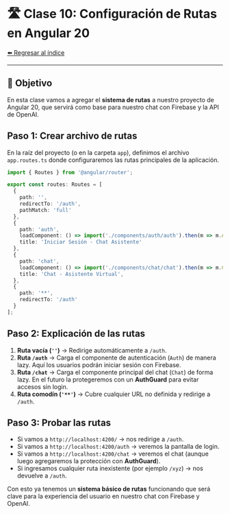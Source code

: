 # 🛣️ Clase 10: Configuración de Rutas en Angular 20

[⬅️ Regresar al índice](../README.md)

---

## 🎯 Objetivo
En esta clase vamos a agregar el **sistema de rutas** a nuestro proyecto de Angular 20, que servirá como base para nuestro chat con Firebase y la API de OpenAI.

## Paso 1: Crear archivo de rutas
En la raíz del proyecto (o en la carpeta `app`), definimos el archivo `app.routes.ts` donde configuraremos las rutas principales de la aplicación.

```ts
import { Routes } from '@angular/router';

export const routes: Routes = [
  {
    path: '',
    redirectTo: '/auth',
    pathMatch: 'full'
  },
  {
    path: 'auth',
    loadComponent: () => import('./components/auth/auth').then(m => m.Auth),
    title: 'Iniciar Sesión - Chat Asistente'
  },
  {
    path: 'chat',
    loadComponent: () => import('./components/chat/chat').then(m => m.Chat),
    title: 'Chat - Asistente Virtual',
  },
  {
    path: '**',
    redirectTo: '/auth'
  }
];
```

## Paso 2: Explicación de las rutas
1. **Ruta vacía (`''`)** → Redirige automáticamente a `/auth`.
2. **Ruta `/auth`** → Carga el componente de autenticación (`Auth`) de manera lazy. Aquí los usuarios podrán iniciar sesión con Firebase.
3. **Ruta `/chat`** → Carga el componente principal del chat (`Chat`) de forma lazy. En el futuro la protegeremos con un **AuthGuard** para evitar accesos sin login.
4. **Ruta comodín (`'**'`)** → Cubre cualquier URL no definida y redirige a `/auth`.

## Paso 3: Probar las rutas
- Si vamos a `http://localhost:4200/` → nos redirige a `/auth`.
- Si vamos a `http://localhost:4200/auth` → veremos la pantalla de login.
- Si vamos a `http://localhost:4200/chat` → veremos el chat (aunque luego agregaremos la protección con **AuthGuard**).
- Si ingresamos cualquier ruta inexistente (por ejemplo `/xyz`) → nos devuelve a `/auth`.

Con esto ya tenemos un **sistema básico de rutas** funcionando que será clave para la experiencia del usuario en nuestro chat con Firebase y OpenAI.

